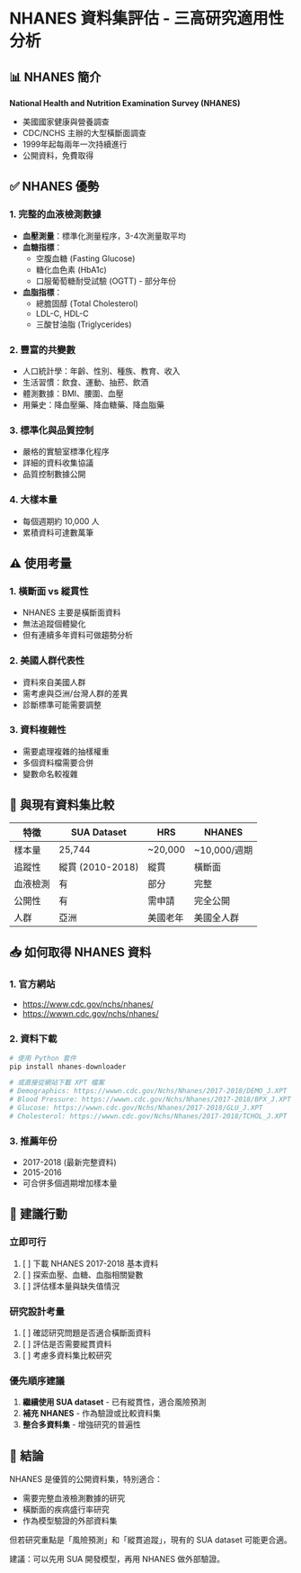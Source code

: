 # NHANES 資料集評估 - 三高研究適用性分析

## 📊 NHANES 簡介
**National Health and Nutrition Examination Survey (NHANES)**
- 美國國家健康與營養調查
- CDC/NCHS 主辦的大型橫斷面調查
- 1999年起每兩年一次持續進行
- 公開資料，免費取得

## ✅ NHANES 優勢

### 1. **完整的血液檢測數據**
- **血壓測量**：標準化測量程序，3-4次測量取平均
- **血糖指標**：
  - 空腹血糖 (Fasting Glucose)
  - 糖化血色素 (HbA1c)
  - 口服葡萄糖耐受試驗 (OGTT) - 部分年份
- **血脂指標**：
  - 總膽固醇 (Total Cholesterol)
  - LDL-C, HDL-C
  - 三酸甘油脂 (Triglycerides)

### 2. **豐富的共變數**
- 人口統計學：年齡、性別、種族、教育、收入
- 生活習慣：飲食、運動、抽菸、飲酒
- 體測數據：BMI、腰圍、血壓
- 用藥史：降血壓藥、降血糖藥、降血脂藥

### 3. **標準化與品質控制**
- 嚴格的實驗室標準化程序
- 詳細的資料收集協議
- 品質控制數據公開

### 4. **大樣本量**
- 每個週期約 10,000 人
- 累積資料可達數萬筆

## ⚠️ 使用考量

### 1. **橫斷面 vs 縱貫性**
- NHANES 主要是橫斷面資料
- 無法追蹤個體變化
- 但有連續多年資料可做趨勢分析

### 2. **美國人群代表性**
- 資料來自美國人群
- 需考慮與亞洲/台灣人群的差異
- 診斷標準可能需要調整

### 3. **資料複雜性**
- 需要處理複雜的抽樣權重
- 多個資料檔需要合併
- 變數命名較複雜

## 🔄 與現有資料集比較

| 特徵 | SUA Dataset | HRS | NHANES |
|------|------------|-----|---------|
| 樣本量 | 25,744 | ~20,000 | ~10,000/週期 |
| 追蹤性 | 縱貫 (2010-2018) | 縱貫 | 橫斷面 |
| 血液檢測 | 有 | 部分 | 完整 |
| 公開性 | 有 | 需申請 | 完全公開 |
| 人群 | 亞洲 | 美國老年 | 美國全人群 |

## 📥 如何取得 NHANES 資料

### 1. **官方網站**
- https://www.cdc.gov/nchs/nhanes/
- https://wwwn.cdc.gov/nchs/nhanes/

### 2. **資料下載**
```python
# 使用 Python 套件
pip install nhanes-downloader

# 或直接從網站下載 XPT 檔案
# Demographics: https://wwwn.cdc.gov/Nchs/Nhanes/2017-2018/DEMO_J.XPT
# Blood Pressure: https://wwwn.cdc.gov/Nchs/Nhanes/2017-2018/BPX_J.XPT
# Glucose: https://wwwn.cdc.gov/Nchs/Nhanes/2017-2018/GLU_J.XPT
# Cholesterol: https://wwwn.cdc.gov/Nchs/Nhanes/2017-2018/TCHOL_J.XPT
```

### 3. **推薦年份**
- 2017-2018 (最新完整資料)
- 2015-2016
- 可合併多個週期增加樣本量

## 🎯 建議行動

### 立即可行
1. [ ] 下載 NHANES 2017-2018 基本資料
2. [ ] 探索血壓、血糖、血脂相關變數
3. [ ] 評估樣本量與缺失值情況

### 研究設計考量
1. [ ] 確認研究問題是否適合橫斷面資料
2. [ ] 評估是否需要縱貫資料
3. [ ] 考慮多資料集比較研究

### 優先順序建議
1. **繼續使用 SUA dataset** - 已有縱貫性，適合風險預測
2. **補充 NHANES** - 作為驗證或比較資料集
3. **整合多資料集** - 增強研究的普遍性

## 📝 結論

NHANES 是優質的公開資料集，特別適合：
- 需要完整血液檢測數據的研究
- 橫斷面的疾病盛行率研究
- 作為模型驗證的外部資料集

但若研究重點是「風險預測」和「縱貫追蹤」，現有的 SUA dataset 可能更合適。

建議：可以先用 SUA 開發模型，再用 NHANES 做外部驗證。